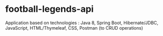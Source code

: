 # football-legends-api
Application based on technologies :
Java 8,
Spring Boot,
Hibernate/JDBC,
JavaScript,
HTML/Thymeleaf,
CSS,
Postman (to CRUD operations)
